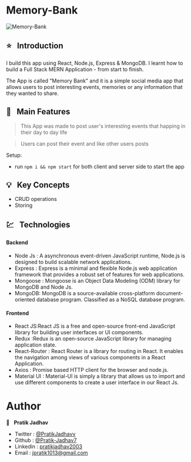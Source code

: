 ﻿# Memory-Bank
 
 ![Memory-Bank](https://user-images.githubusercontent.com/96625125/205275663-866c7c4c-5ac4-4e2d-9a3b-78a0acf6ed73.png)
 
 
## ⭐ &nbsp; Introduction
 
 I build this app using React, Node.js, Express & MongoDB.
 I learnt how to build a Full Stack MERN Application - from start to finish.
 
 The App is called "Memory Bank" and it is a simple social media app that allows users to post interesting events, memories or any information that they wanted to share.
 
 
 ## 🚩 &nbsp; Main Features


> This App was made to post user's interesting events that happing in their day to day life

>Users can post their event and like other users posts 


 
 Setup:
- run ```npm i && npm start``` for both client and server side to start the app


## 💡 &nbsp; Key Concepts

- CRUD operations
- Storing


## 💹 &nbsp; Technologies

#### Backend

- Node Js : A asynchronous event-driven JavaScript runtime, Node.js is designed to build scalable network  applications. 
- Express : Express is a minimal and flexible Node.js web application framework that provides a robust set of features for web applications.
- Mongoose : Mongoose is an Object Data Modeling (ODM) library for MongoDB and Node Js.
- MongoDB: MongoDB is a source-available cross-platform document-oriented database program. Classified as a NoSQL database program.

#### Frontend

- React JS:React JS  is a free and open-source front-end JavaScript library for building user interfaces or UI components.
- Redux :Redux is an open-source JavaScript library for managing application state.  
- React-Router : React Router is a  library for routing in React. It enables the navigation among views of various components in a React Application.
- Axios : Promise based HTTP client for the browser and node.js.
- Material UI : Material-UI is simply a library that allows us to import and use different components to create a user interface in our React Js.


# Author

👤 &nbsp; **Pratik Jadhav**

- Twitter :    [@PratikJadhavv](https://twitter.com/PratikJadhavv?t=csiVpqkc86q9Nvp7aLH3zA&s=09)
- Github :     [@Pratik-Jadhav7](https://github.com/Pratik-Jadhav7)
- Linkedin :   [pratikjadhav2003](https://www.linkedin.com/in/pratikjadhav2003)
- Email :      [jpratik1013@gmail.com](mailto:jpratik1013@gmail.com)
